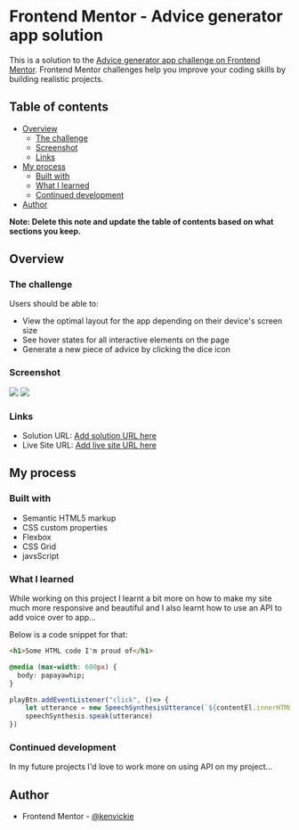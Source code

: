 # Frontend Mentor - Advice generator app solution

This is a solution to the [Advice generator app challenge on Frontend Mentor](https://www.frontendmentor.io/challenges/advice-generator-app-QdUG-13db). Frontend Mentor challenges help you improve your coding skills by building realistic projects.

## Table of contents

- [Overview](#overview)
  - [The challenge](#the-challenge)
  - [Screenshot](#screenshot)
  - [Links](#links)
- [My process](#my-process)
  - [Built with](#built-with)
  - [What I learned](#what-i-learned)
  - [Continued development](#continued-development)
- [Author](#author)

**Note: Delete this note and update the table of contents based on what sections you keep.**

## Overview

### The challenge

Users should be able to:

- View the optimal layout for the app depending on their device's screen size
- See hover states for all interactive elements on the page
- Generate a new piece of advice by clicking the dice icon

### Screenshot

![](./Screenshot%202023-12-23%20at%2011.11.08%20PM.png)
![](./Screenshot%202023-12-23%20at%2011.12.01%20PM.png)

### Links

- Solution URL: [Add solution URL here](https://github.com/vickieken/Quote-generator.git)
- Live Site URL: [Add live site URL here](https://vickieken.github.io/Quote-generator/)

## My process

### Built with

- Semantic HTML5 markup
- CSS custom properties
- Flexbox
- CSS Grid
- javsScript

### What I learned

While working on this project I learnt a bit more on how to make my site much more responsive and beautiful and I also learnt how to use an API to add voice over to app...

Below is a code snippet for that:

```html
<h1>Some HTML code I'm proud of</h1>
```
```css
@media (max-width: 600px) {
  body: papayawhip;
}
```
```js
playBtn.addEventListener("click", ()=> {
    let utterance = new SpeechSynthesisUtterance(`${contentEl.innerHTML}`)
    speechSynthesis.speak(utterance)
})
```

### Continued development

In my future projects I'd love to work more on using API on my project...

## Author

- Frontend Mentor - [@kenvickie](https://www.frontendmentor.io/profile/kenvickie)
